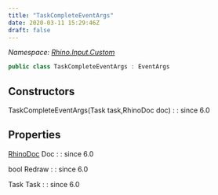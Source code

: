 ```yaml
---
title: "TaskCompleteEventArgs"
date: 2020-03-11 15:29:46Z
draft: false
---
```


*Namespace: [Rhino.Input.Custom](../)*

```cs
public class TaskCompleteEventArgs : EventArgs
```
## Constructors

TaskCompleteEventArgs(Task task,RhinoDoc doc)
: 
: since 6.0
## Properties

[RhinoDoc](/rhinocommon/rhino/rhinodoc/) Doc
: 
: since 6.0

bool Redraw
: 
: since 6.0

Task Task
: 
: since 6.0
